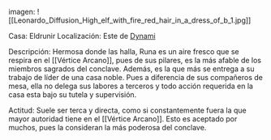 imagen:
	![[Leonardo_Diffusion_High_elf_with_fire_red_hair_in_a_dress_of_b_1.jpg]]

Casa: Eldrunir
Localización: Este de <u>Dynami</u>

Descripción: 
Hermosa donde las halla, Runa es un aire fresco que se respira en el [[Vértice Arcano]], pues de sus pilares, es la más afable de los miembros sagrados del conclave. Además, es la que más se entrega a su trabajo de líder de una casa noble. Pues a diferencia de sus compañeros de mesa, ella no delega sus labores a terceros y todo acción requerida en la casa esta bajo su tutela y supervisión.

Actitud:
	Suele ser terca y directa, como si constantemente fuera la que mayor autoridad tiene en el [[Vértice Arcano]]. Esto es aceptado por muchos, pues la consideran la más poderosa del conclave. 